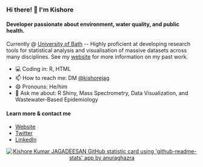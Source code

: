 ### Hi there! 👋 I'm Kishore  

#### Developer passionate about environment, water quality, and public health.

Currently @ [University of Bath](https://www.bath.ac.uk/) -- Highly proficient at developing research tools for statistical analysis and visualisation of massive datasets across many disciplines. See my [website](http://kishorejagadeesan.com) for more information on my past work.

- :computer: Coding in: R, HTML
- 📫 How to reach me: DM [@kishorejag](https://twitter.com/kishorejag)
- 😄 Pronouns: He/him
- :speech_balloon: Ask me about: R Shiny, Mass Spectrometry, Data Visualization, and Wastewater-Based Epidemiology

#### Learn more & contact me
- [Website](https://jkkishore85.github.io)
- [Twitter](https://twitter.com/kishorejag)
- [LinkedIn](https://www.linkedin.com/in/jkishore)

<p align="center">
  <a href="https://github.com/jkkishore85"><img alt="Kishore Kumar JAGADEESAN GitHub statistic card using 'github-readme-stats' app by anuraghazra", src="https://github-readme-stats.vercel.app/api?username=jkkishore85&theme=github_dark_dimmed&show_icons=true&count_private=true" /></a>
</p>

